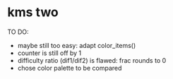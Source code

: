 # kms two

TO DO:
- maybe still too easy: adapt color_items()
- counter is still off by 1
- difficulty ratio (dif1/dif2) is flawed: frac rounds to 0
- chose color palette to be compared